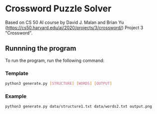 # Crossword Puzzle Solver

Based on CS 50 AI course by David J. Malan and Brian Yu (https://cs50.harvard.edu/ai/2020/projects/3/crossword/) Project 3 "Crossword".

## Runnning the program

To run the program, run the following command:

### Template

```bash
python3 generate.py [STRUCTURE] [WORDS] [OUTPUT]
```

### Example

```bash
python3 generate.py data/structure1.txt data/words2.txt output.png
```
